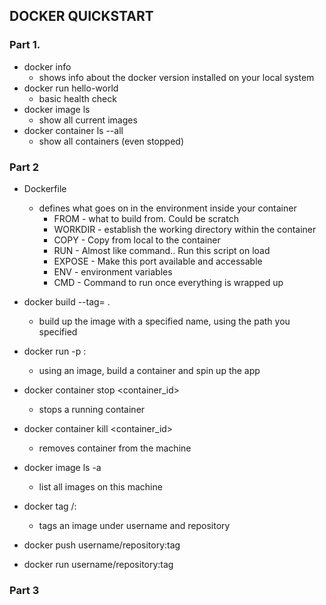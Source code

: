 ## DOCKER QUICKSTART

### Part 1. 
* docker info
  * shows info about the docker version installed on your local system
* docker run hello-world
  * basic health check
* docker image ls 
  * show all current images
* docker container ls --all
  * show all containers (even stopped)


### Part 2
* Dockerfile
  * defines what goes on in the environment inside your container
    * FROM          - what to build from. Could be scratch
    * WORKDIR   - establish the working directory within the container
    * COPY          - Copy from local to the container
    * RUN            - Almost like command.. Run this script on load
    * EXPOSE        - Make this port available and accessable
    * ENV             - environment variables
    * CMD             - Command to run once everything is wrapped up

* docker build --tag=<name> .
  * build up the image with a specified name, using the path you specified
* docker run -p <to>:<from> <imagename>
  * using an image, build a container and spin up the app
* docker container stop <container_id>
  * stops a running container
* docker container kill <container_id>
  * removes container from the machine
* docker image ls -a
  * list all images on this machine
* docker tag <username>/<repository>:<tag>
  * tags an image under username and repository
* docker push username/repository:tag 
* docker run username/repository:tag  


### Part 3











